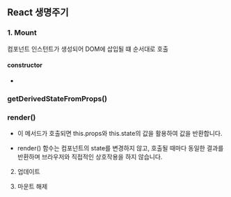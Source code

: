 ## React 생명주기

### 1. Mount 
컴포넌트 인스턴트가 생성되어 DOM에 삽입될 떄 순서대로 호출

#### constructor
- 
### getDerivedStateFromProps()

### render()
- 이 메서드가 호출되면 this.props와 this.state의 값을 활용하여 값을 반환합니다.

- render() 함수는 컴포넌트의 state를 변경하지 않고, 호출될 때마다 동일한 결과를 반환하며 브라우저와 직접적인 상호작용을 하지 않습니다.


2. 업데이트


3. 마운트 해제
